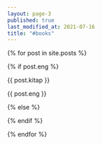```yaml
---
layout: page-3
published: true
last_modified_at: 2021-07-16
title: "#books"
---
```


<div>
  {% for post in site.posts %}
     <p>
  {% if post.eng %}
   <div class="link1">  
    <a name="{{ post.url | last | replace: file.extname,"" | downcase }}">{{ post.kitap }}</a>
  </div>
      <p>{{ post.eng }}</p>
   
  {% else %}
    <div style="visibility: hidden;"></div>
{% endif %}
</p>
  
  {% endfor %}
</div>
